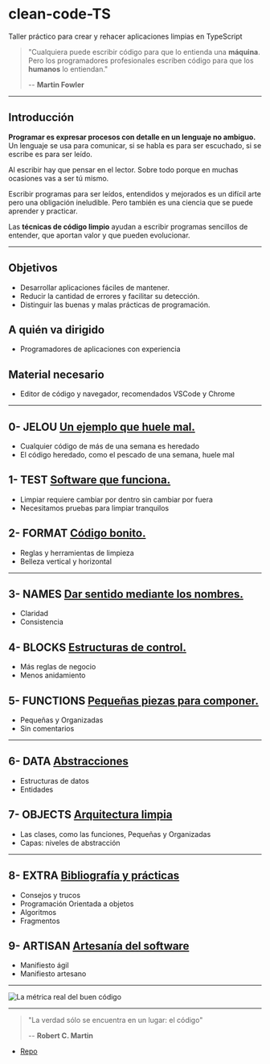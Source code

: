 # clean-code-TS
Taller práctico para crear y rehacer aplicaciones limpias en TypeScript

> "Cualquiera puede escribir código para que lo entienda una **máquina**. Pero los programadores profesionales escriben código para que los **humanos** lo entiendan."
>
> -- **Martin Fowler**

---

## Introducción

**Programar es expresar procesos con detalle en un lenguaje no ambiguo.** Un lenguaje se usa para comunicar, si se habla es para ser escuchado, si se escribe es para ser leído.

Al escribir hay que pensar en el lector. Sobre todo porque en muchas ocasiones vas a ser tú mismo.

Escribir programas para ser leídos, entendidos y mejorados es un difícil arte pero una obligación ineludible. Pero también es una ciencia que se puede aprender y practicar.

Las **técnicas de código limpio** ayudan a escribir programas sencillos de entender, que aportan valor y que pueden evolucionar.

---

## Objetivos

- Desarrollar aplicaciones fáciles de mantener.
- Reducir la cantidad de errores y facilitar su detección.
- Distinguir las buenas y malas prácticas de programación.

## A quién va dirigido

- Programadores de aplicaciones con experiencia

## Material necesario

- Editor de código y navegador, recomendados VSCode y Chrome

---

## 0- JELOU [Un ejemplo que huele mal.](https://academiabinaria.github.io/clean-code-TS/0-jelou.html)

- Cualquier código de más de una semana es heredado
- El código heredado, como el pescado de una semana, huele mal

## 1- TEST [Software que funciona.](https://academiabinaria.github.io/clean-code-TS/1-test.html)

- Limpiar requiere cambiar por dentro sin cambiar por fuera
- Necesitamos pruebas para limpiar tranquilos

## 2- FORMAT [Código bonito.](https://academiabinaria.github.io/clean-code-TS/2-format.html)

- Reglas y herramientas de limpieza
- Belleza vertical y horizontal

---

## 3- NAMES [Dar sentido mediante los nombres.](https://academiabinaria.github.io/clean-code-TS/3-names.html)

- Claridad
- Consistencia

## 4- BLOCKS [Estructuras de control.](https://academiabinaria.github.io/clean-code-TS/4-blocks.html)

- Más reglas de negocio
- Menos anidamiento

## 5- FUNCTIONS [Pequeñas piezas para componer.](https://academiabinaria.github.io/clean-code-TS/5-functions.html)

- Pequeñas y Organizadas
- Sin comentarios

---

## 6- DATA [Abstracciones](https://academiabinaria.github.io/clean-code-TS/6-data.html)

- Estructuras de datos
- Entidades

## 7- OBJECTS [Arquitectura limpia](https://academiabinaria.github.io/clean-code-TS/7-objects.html)

- Las clases, como las funciones, Pequeñas y Organizadas
- Capas: niveles de abstracción

---

## 8- EXTRA [Bibliografía y prácticas](https://academiabinaria.github.io/clean-code-TS/a-extra.html)

- Consejos y trucos
- Programación Orientada a objetos
- Algoritmos
- Fragmentos


## 9- ARTISAN [Artesanía del software](https://academiabinaria.github.io/clean-code-TS/d-end.html)

- Manifiesto ágil
- Manifiesto artesano

---

![La métrica real del buen código](./assets/clean-code_wtf.jpg)

---

> "La verdad sólo se encuentra en un lugar: el código"
>
> -- **Robert C. Martin**

- [Repo](https://github.com/AcademiaBinaria/clean-code-TS)

